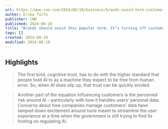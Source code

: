 ```yaml
---
url: https://www.cnn.com/2024/08/10/business/brands-avoid-term-customers/index.html
author: Erika Tulfo
publisher: CNN
published: 2024-08-10
title: "Brands should avoid this popular term. It’s turning off customers"
tags: []
created: 2024-08-19
modified: 2024-08-19
---
```


## Highlights

> The first kind, cognitive trust, has to do with the higher standard that people hold AI to as a machine they expect to be free from human error. So, when AI does slip up, that trust can be quickly eroded.

> Another part of the equation influencing customers is the perceived risk around AI – particularly with how it handles users’ personal data. Concerns about how companies manage customers’ data have tamped down excitement around tools meant to streamline the user experience at a time when the government is still trying to find its footing on regulating AI.

